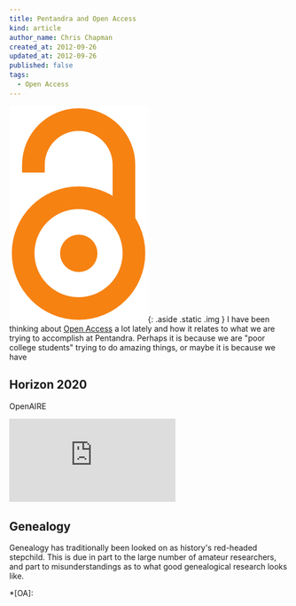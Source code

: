 ```yaml
---
title: Pentandra and Open Access
kind: article
author_name: Chris Chapman
created_at: 2012-09-26
updated_at: 2012-09-26
published: false
tags: 
  - Open Access
---
```

 
![Open Access Logo](openaccess.png){: .aside .static .img }
I have been thinking about [Open Access](http://en.wikipedia.org/wiki/Open_access)
a lot lately and how it relates to what we are trying to accomplish at
Pentandra. Perhaps it is because we are "poor college students" trying to do
amazing things, or maybe it is because we have 

## Horizon 2020

OpenAIRE

<div class="embed-container wideScreen chrome_25">
  <iframe src="http://www.youtube.com/embed/v31zpZ4woOI?rel=0" frameborder="0" allowfullscreen></iframe>
</div>

## Genealogy

Genealogy has traditionally been looked on as history's red-headed stepchild.
This is due in part to the large number of amateur researchers, and part to
misunderstandings as to what good genealogical research looks like. 

*[OA]:
